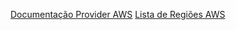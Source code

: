 [Documentação Provider AWS](https://registry.terraform.io/providers/hashicorp/aws/latest/docs)
[Lista de Regiões AWS](https://docs.aws.amazon.com/AmazonRDS/latest/UserGuide/Concepts.RegionsAndAvailabilityZones.html)